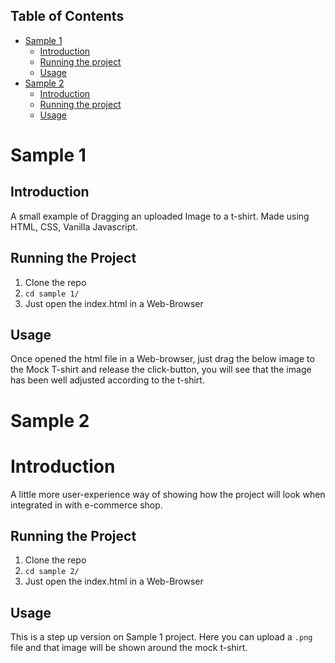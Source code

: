 ## Table of Contents

* [Sample 1](#built-with)
  * [Introduction](#getting-started)
  * [Running the project](#prerequisites)
  * [Usage](#installation)
* [Sample 2](#built-with)
  * [Introduction](#getting-started)
  * [Running the project](#prerequisites)
  * [Usage](#installation)


# Sample 1

## Introduction
A small example of Dragging an uploaded Image to a t-shirt. Made using HTML, CSS, Vanilla Javascript.

## Running the Project
1. Clone the repo
2. `cd sample 1/`
3. Just open the index.html in a Web-Browser



## Usage
Once opened the html file in a Web-browser, just drag the below image to the Mock T-shirt and release the click-button, you will see that the image has been well adjusted according to the t-shirt.



# Sample 2

# Introduction
A little more user-experience way of showing how the project will look when integrated in with e-commerce shop.

## Running the Project
1. Clone the repo
2. `cd sample 2/`
2. Just open the index.html in a Web-Browser



## Usage
This is a step up version on Sample 1 project. Here you can upload a `.png` file and that image will be shown around the mock t-shirt.





